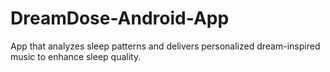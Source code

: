 # DreamDose-Android-App
App that analyzes sleep patterns and delivers personalized dream-inspired music to enhance sleep quality.
